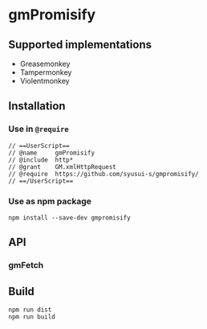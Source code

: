 gmPromisify
===

## Supported implementations

* Greasemonkey
* Tampermonkey
* Violentmonkey

## Installation

### Use in `@require`

```
// ==UserScript==
// @name     gmPromisify 
// @include  http*
// @grant    GM.xmlHttpRequest
// @require  https://github.com/syusui-s/gmpromisify/
// ==/UserScript==
```

### Use as npm package

```
npm install --save-dev gmpromisify
```

## API

### gmFetch


## Build

```
npm run dist
npm run build
```
